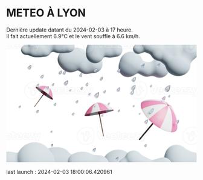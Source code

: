 # METEO À LYON

Dernière update datant du 2024-02-03 à 17 heure.  
Il fait actuellement 6.9°C et le vent souffle à 6.6 km/h.      

![](./.github/rain.png)

last launch : 2024-02-03 18:00:06.420961
